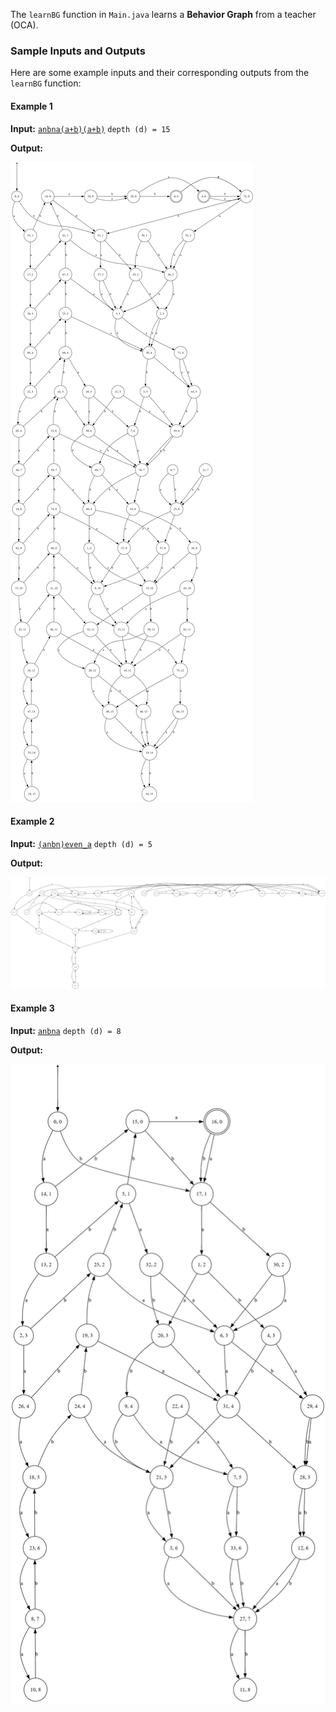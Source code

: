 The `learnBG` function in `Main.java` learns a **Behavior Graph** from a teacher (OCA).

### Sample Inputs and Outputs

Here are some example inputs and their corresponding outputs from the `learnBG` function:

#### Example 1  
**Input:** [`anbna(a+b)(a+b)`](images/OCA%20for%20image1.txt) `depth (d) = 15`  

**Output:**

![Output1](images/image1.png)

#### Example 2  
**Input:** [`(anbn)even_a`](images/OCA%20for%20image2.txt) `depth (d) = 5`

**Output:**

![Output2](images/image2.png)

#### Example 3  
**Input:** [`anbna`](images/OCA%20for%20image1.txt) `depth (d) = 8`

**Output:**

![Output3](images/image3.png)


